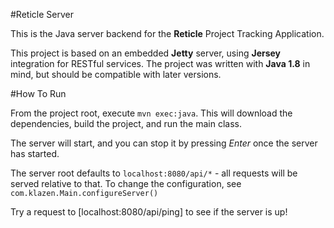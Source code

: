 #Reticle Server

This is the Java server backend for the **Reticle** Project Tracking Application.

This project is based on an embedded **Jetty** server, using **Jersey** integration for RESTful services. The project was written with **Java 1.8** in mind, but should be compatible with later versions.

#How To Run

From the project root, execute `mvn exec:java`. This will download the dependencies, build the project, and run the main class.

The server will start, and you can stop it by pressing *Enter* once the server has started.

The server root defaults to `localhost:8080/api/*` - all requests will be served relative to that. To change the configuration, see `com.klazen.Main.configureServer()`

Try a request to [localhost:8080/api/ping] to see if the server is up!